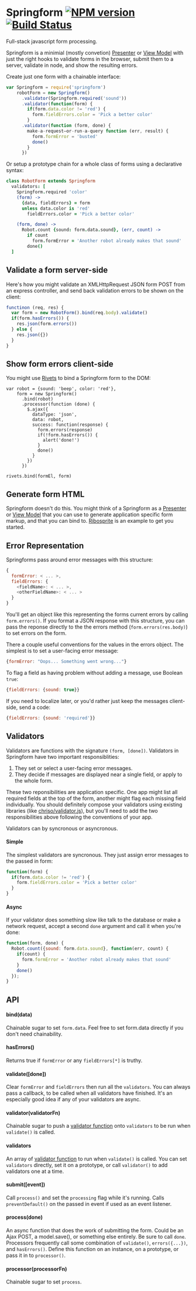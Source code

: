 Springform [![NPM version](https://badge.fury.io/js/springform.png)](http://badge.fury.io/js/springform) [![Build Status](https://travis-ci.org/goodeggs/springform.png)](https://travis-ci.org/goodeggs/springform)
==============

Full-stack javascript form processing.

Springform is a minimial (mostly convetion) [Presenter](http://en.wikipedia.org/wiki/Model_View_Presenter) or [View Model](http://en.wikipedia.org/wiki/Model_View_ViewModel) with just the right hooks to validate forms in the browser, submit them to a server, validate in node, and show the resulting errors.

Create just one form with a chainable interface:
```js
var Springform = require('springform')
    robotForm = new Springform()
      .validator(Springform.required('sound'))
      .validator(function(form) {
        if(form.data.color != 'red') {
          form.fieldErrors.color = 'Pick a better color'
        }
      .validator(function (form, done) {
        make-a-request–or-run-a-query function (err, result) {
          form.formError = 'busted'
          done()
        }
      })
```

Or setup a prototype chain for a whole class of forms using a declarative syntax:
```coffee
class RobotForm extends Springform
  validators: [
    Springform.required 'color'
    (form) ->
      {data, fieldErrors} = form
      unless data.color is 'red'
        fieldErrors.color = 'Pick a better color'

    (form, done) ->
      Robot.count {sound: form.data.sound}, (err, count) ->
        if count
          form.formError = 'Another robot already makes that sound'
        done()
  ]
```

Validate a form server-side
---------------------------
Here's how you might validate an XMLHttpRequest JSON form POST from an express controller, and send back validation errors to be shown on the client:
```js
functinon (req, res) {
  var form = new RobotForm().bind(req.body).validate()
  if(form.hasErrors()) {
    res.json(form.errors())
  } else {
    res.json({})
  }
}
```

Show form errors client-side
----------------------------
You might use [Rivets](http://www.rivetsjs.com/) to bind a Springform form to the DOM:
```
var robot = {sound: 'beep', color: 'red'},
    form = new Springform()
      .bind(robot)
      .processor(function (done) {
        $.ajax({
          dataType: 'json',
          data: robot,
          success: function(response) {
            form.errors(response)
            if(!form.hasErrors()) {
              alert('done!')
            }
            done()
          }
        })
      })

rivets.bind(formEl, form)
```

Generate form HTML
------------------
Springform doesn't do this.  You might think of a Springform as a [Presenter](http://en.wikipedia.org/wiki/Model_View_Presenter) or [View Model](http://en.wikipedia.org/wiki/Model_View_ViewModel) that you can use to generate application specific form markup, and that you can bind to. [Ribosprite](http://github.com/hurrymaplelad/ribosprite) is an example to get you started.


Error Representation
--------------------
Springforms pass around error messages with this structure:
```js
{
  formError: < ... >,
  fieldErrors: {
    <fieldName>: < ... >, 
    <otherFieldName>: < ... >
  }
}
```
You'll get an object like this representing the forms current errors by calling `form.errors()`.  If you format a JSON response with this structure, you can pass the reponse directly to the the errors method (`form.errors(res.body)`) to set errors on the form.

There a couple useful conventions for the values in the errors object.  The simplest is to set a user-facing error message:
```js
{formError: "Oops... Something went wrong..."}
```

To flag a field as having problem without adding a message, use Boolean `true`:
```js
{fieldErrors: {sound: true}}
```

If you need to localize later, or you'd rather just keep the messages client-side, send a code:
```js
{fieldErrors: {sound: 'required'}}
```

Validators
----------
Validators are functions with the signature `(form, [done])`.  Validators in Springform have two important responsiblities:

1. They set or select a user-facing error messages.
2. They decide if messages are displayed near a single field, or apply to the whole form.

These two reponsibilities are application specific.  One app might list all required fields at the top of the form, another might flag each missing field individually.  You should definitely compose your validators using existing libraries (like [chriso/validator.js](https://github.com/chriso/validator.js)), but you'll need to add the two responsibilities above following the conventions of your app.

Validators can by syncronous or asyncronous.  

#### Simple
The simplest validators are syncronous.  They just assign error messages to the passed in form:
```js
function(form) {
  if(form.data.color != 'red') {
    form.fieldErrors.color = 'Pick a better color'
  }
}
```

#### Async
If your validator does something slow like talk to the database or make a network request, accept a second `done` argument and call it when you're done:
```js
function(form, done) {
  Robot.count({sound: form.data.sound}, function(err, count) {
    if(count) {
      form.formError = 'Another robot already makes that sound'
    }
    done()
  });
}
```

API
---
#### bind(data)
Chainable sugar to set `form.data`.  Feel free to set form.data directly if you don't need chainability.

#### hasErrors()
Returns true if `formError` or any `fieldErrors[*]` is truthy.

#### validate([done])
Clear `formError` and `fieldErrors` then run all the `validators`.  You can always pass a callback, to be called when all validators have finished.  It's an especially good idea if any of your validators are async.

#### validator(validatorFn)
Chainable sugar to push a [validator function](#validators) onto `validators` to be run when `validate()` is called.

#### validators
An array of [validator function](#validators) to run when `validate()` is called.  You can set `validators` directly, set it on a prototype, or call `validator()` to add validators one at a time.

#### submit([event])
Call `process()` and set the `processing` flag while it's running.  Calls `preventDefault()` on the passed in event if used as an event listener.

#### process(done)
An async function that does the work of submitting the form.  Could be an Ajax POST, a model.save(), or something else entirely.  Be sure to call `done`.  Processors frequently call some combination of `validate()`, `errors({...})`, and `hasErrors()`.  Define this function on an instance, on a prototype, or pass it in to `processor()`.

#### processor(processorFn)
Chainable sugar to set `process`.





